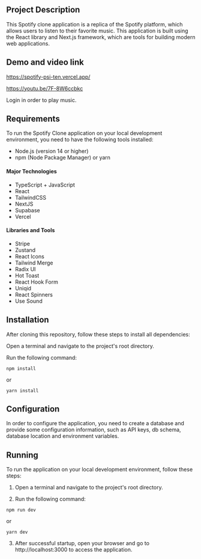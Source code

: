 ## Project Description

This Spotify clone application is a replica of the Spotify platform, which allows users to listen to their favorite music. This application is built using the React library and Next.js framework, which are tools for building modern web applications. 

## Demo and video link

https://spotify-psi-ten.vercel.app/

https://youtu.be/7F-8W6ccbkc

Login in order to play music.


## Requirements

To run the Spotify Clone application on your local development environment, you need to have the following tools installed:

- Node.js (version 14 or higher)
- npm (Node Package Manager) or yarn

#### Major Technologies

- TypeScript + JavaScript
- React
- TailwindCSS
- NextJS
- Supabase
- Vercel

#### Libraries and Tools

- Stripe
- Zustand
- React Icons
- Tailwind Merge
- Radix UI
- Hot Toast
- React Hook Form
- Uniqid
- React Spinners
- Use Sound

## Installation

After cloning this repository, follow these steps to install all dependencies:

Open a terminal and navigate to the project's root directory.

Run the following command:

```console
npm install
```

or

```console
yarn install
```

## Configuration

In order to configure the application, you need to create a database and provide some configuration information, such as API keys, db schema, database location and environment variables.

## Running

To run the application on your local development environment, follow these steps:

1. Open a terminal and navigate to the project's root directory.

2. Run the following command:

```console
npm run dev
```

or

```console
yarn dev
```

3. After successful startup, open your browser and go to http://localhost:3000 to access the application.
